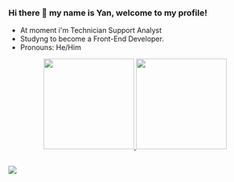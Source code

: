 ### Hi there 👋 my name is Yan, welcome to my profile!

- At moment i'm Technician Support Analyst
- Studyng to become a Front-End Developer.
- Pronouns: He/Him

<div align="center">
  <a href="https://github.com/yanrodrigg">
  <img height="180em" src="https://github-readme-stats.vercel.app/api?username=yanrodrigg&show_icons=true&theme=dark&include_all_commits=true&count_private=true"/>
  <img height="180em" src="https://github-readme-stats.vercel.app/api/top-langs/?username=yanrodrigg&layout=compact&langs_count=7&theme=dark"/>
</div>
  
##

 <div>
  <a href="https://www.linkedin.com/in/yanrodrigodonascimento/" target="_blank"><img src="https://img.shields.io/badge/LinkedIn-0077B5?style=for-the-badge&logo=linkedin&logoColor=white" target="_blank"></a>
 </div>
   


